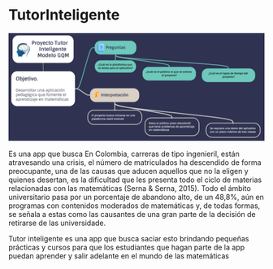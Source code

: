 # TutorInteligente

<img src="Docs/Diagrama.PNG">

Es una app que busca En Colombia, carreras de tipo ingenieril, están atravesando una crisis, el número de matriculados ha descendido de forma preocupante, una de las causas que aducen aquellos que no la eligen y quienes desertan, es la dificultad que les presenta todo el ciclo de materias relacionadas con las matemáticas (Serna & Serna, 2015). Todo el ámbito universitario pasa por un porcentaje de abandono alto, de un 48,8%, aún en programas con contenidos moderados de matemáticas y, de todas formas, se señala a estas como las causantes de una gran parte de la decisión de retirarse de las universidade.

Tutor inteligente es una app que busca saciar esto brindando pequeñas prácticas y cursos para que los estudiantes que hagan parte de la app puedan aprender y salir adelante en el mundo de las matemáticas



